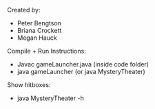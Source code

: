 Created by:
 - Peter Bengtson
 - Briana Crockett
 - Megan Hauck

Compile + Run Instructions:
 - Javac gameLauncher.java (inside code folder)
 - java gameLauncher (or java MysteryTheater)

Show hitboxes:
  -  java MysteryTheater -h
